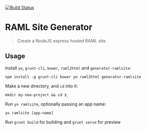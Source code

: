 [![Build Status](https://travis-ci.org/rovens/generator-raml.svg)](https://travis-ci.org/rovens/generator-raml)

# RAML Site Generator

> Create a NodeJS express hosted RAML site.

## Usage


Install `yo`, `grunt-cli`, `bower`, `raml2html` and `generator-ramlsite`:
```
npm install -g grunt-cli bower yo raml2html generator-ramlsite
```

Make a new directory, and `cd` into it:
```
mkdir my-new-project && cd $_
```

Run `yo ramlsite`, optionally passing an app name:
```
yo ramlsite [app-name]
```

Run `grunt build` for building and `grunt serve` for preview



